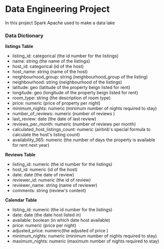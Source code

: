 # Data Engineering Project
In this project Spark Apache used to make a data lake
### Data Dictionary 

**listings Table**

- listing_id: categorical (the id number for the listings)
- name: string (the name of the listings)
- host_id: categorical (id of the host)
- host_name: string (name of the host)
- neighbourhood_group: string (neighbourhood_group of the listing)
- neighbourhood: string (neighbourhood of the listings)
- latitude: geo (latitude of the property beign listed for rent)
- longitude: geo (longitude of the property beign listed for rent)
- room_type: string (the description of room type)
- price: numeric (price of property per night)
- minimum_nights: numeric (minimum number of nights required to stay)
- number_of_reviews: numeric (number of reviews )
- last_review: date (the date of last review)
- reviews_per_month: numeric (number of reviews per month)
- calculated_host_listings_count: numeric (airbnb's special formula to calculate the host's listing count)
- availability_365: numeric (the number of days the property is available for rent next year)
 
 
 **Reviews Table**
 
- listing_id: numeric (the id number for the listings)
- host_id: numeric (id of the host)
- date: date (the date of review)
- reviewer_id: numeric (the id of review)
- reviewer_name: string (name of reviewer)
- comments: string (review's content)


**Calendar Table**

- listing_id: numeric (the id number for the listings)
- date: date (the date host listed in)
- available: boolean (in which date host available)
- price: numeric (price per night)
- adjusted_price: numeric(the adjusted of price )
- minimum_nights: numeric (minimum number of nights required to stay)
- maximum_nights: numeric (maximum number of nights required to stay)
